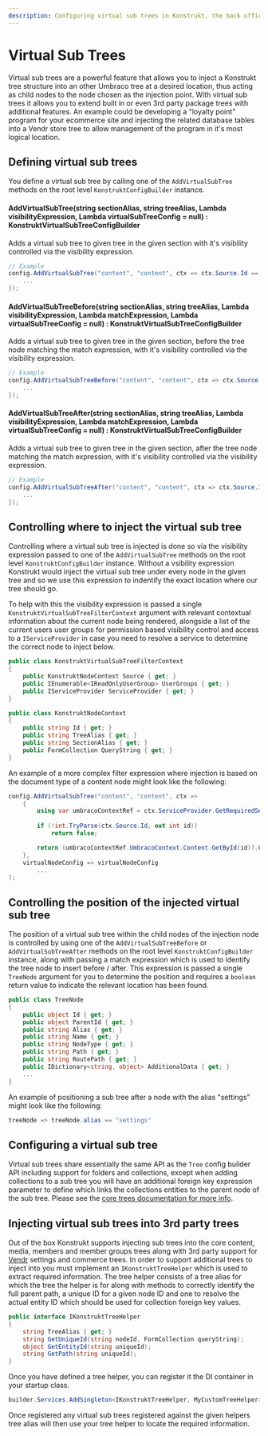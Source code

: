 ```yaml
---
description: Configuring virtual sub trees in Konstrukt, the back office UI builder for Umbraco.
---
```


# Virtual Sub Trees

Virtual sub trees are a powerful feature that allows you to inject a Konstrukt tree structure into an other Umbraco tree at a desired location, thus acting as child nodes to the node chosen as the injection point. With virtual sub trees it allows you to extend built in or even 3rd party package trees with additional features. An example could be developing a "loyalty point" program for your ecommerce site and injecting the related database tables into a Vendr store tree to allow management of the program in it's most logical location.

## Defining virtual sub trees

You define a virtual sub tree by calling one of the `AddVirtualSubTree` methods on the root level `KonstruktConfigBuilder` instance.

#### **AddVirtualSubTree(string sectionAlias, string treeAlias, Lambda visibilityExpression, Lambda virtualSubTreeConfig = null) : KonstruktVirtualSubTreeConfigBuilder**

Adds a virtual sub tree to given tree in the given section with it's visibility controlled via the visibility expression.

````csharp
// Example
config.AddVirtualSubTree("content", "content", ctx => ctx.Source.Id == 1056, contextAppConfig => {
    ...
});
````

#### **AddVirtualSubTreeBefore(string sectionAlias, string treeAlias, Lambda visibilityExpression, Lambda matchExpression, Lambda virtualSubTreeConfig = null) : KonstruktVirtualSubTreeConfigBuilder**

Adds a virtual sub tree to given tree in the given section, before the tree node matching the match expression, with it's visibility controlled via the visibility expression.

````csharp
// Example
config.AddVirtualSubTreeBefore("content", "content", ctx => ctx.Source.Id == 1056, treeNode => treeNode.Name == "Settings", contextAppConfig => {
    ...
});
````

#### **AddVirtualSubTreeAfter(string sectionAlias, string treeAlias, Lambda visibilityExpression, Lambda matchExpression, Lambda virtualSubTreeConfig = null) : KonstruktVirtualSubTreeConfigBuilder**

Adds a virtual sub tree to given tree in the given section, after the tree node matching the match expression, with it's visibility controlled via the visibility expression.

````csharp
// Example
config.AddVirtualSubTreeAfter("content", "content", ctx => ctx.Source.Id == 1056, treeNode => treeNode.Name == "Settings", contextAppConfig => {
    ...
});
````

## Controlling where to inject the virtual sub tree

Controlling where a virtual sub tree is injected is done so via the visibility expression passed to one of the `AddVirtualSubTree` methods on the root level `KonstruktConfigBuilder` instance. Without a vsibility expression Konstrukt would inject the virtual sub tree under every node in the given tree and so we use this expression to indentify the exact location where our tree should go. 

To help with this the visibility expression is passed a single `KonstruktVirtualSubTreeFilterContext` argument with relevant contextual information about the current node being rendered, alongside a list of the current users user groups for permission based visibility control and access to a `IServiceProvider` in case you need to resolve a service to determine the correct node to inject below.

````csharp
public class KonstruktVirtualSubTreeFilterContext
{
    public KonstruktNodeContext Source { get; }
    public IEnumerable<IReadOnlyUserGroup> UserGroups { get; }
    public IServiceProvider ServiceProvider { get; }
}

public class KonstruktNodeContext
{
    public string Id { get; }
    public string TreeAlias { get; }
    public string SectionAlias { get; }
    public FormCollection QueryString { get; }
}
````

An example of a more complex filter expression where injection is based on the document type of a content node might look like the following:

````csharp
config.AddVirtualSubTree("content", "content", ctx => 
    {
        using var umbracoContextRef = ctx.ServiceProvider.GetRequiredService<IUmbracoContextFactory>().EnsureUmbracoContext();
        
        if (!int.TryParse(ctx.Source.Id, out int id)) 
            return false;

        return (umbracoContextRef.UmbracoContext.Content.GetById(id)?.ContentType.Alias ?? "") == "textPage";
    }, 
    virtualNodeConfig => virtualNodeConfig
        ...
);
````

## Controlling the position of the injected virtual sub tree  

The position of a virtual sub tree within the child nodes of the injection node is controlled by using one of the  `AddVirtualSubTreeBefore` or `AddVirtualSubTreeAfter` methods on the root level `KonstruktConfigBuilder` instance, along with passing a match expression which is used to identify the tree node to insert before / after. This expression is passed a single `TreeNode` argument for you to determine the position and requires a `boolean` return value to indicate the relevant location has been found.

````csharp
public class TreeNode
{
    public object Id { get; }
    public object ParentId { get; }
    public string Alias { get; }
    public string Name { get; }
    public string NodeType { get; }
    public string Path { get; }
    public string RoutePath { get; }
    public IDictionary<string, object> AdditionalData { get; }
    ...
}
````

An example of positioning a sub tree after a node with the alias "settings" might look like the following:

````csharp
treeNode => treeNode.alias == "settings"
````

## Configuring a virtual sub tree  

Virtual sub trees share essentially the same API as the `Tree` config builder API including support for folders and collections, except when adding collections to a sub tree you will have an additional foreign key expression parameter to define which links the collections entities to the parent node of the sub tree. Please see the [core trees documentation for more info](../areas/trees.md).

## Injecting virtual sub trees into 3rd party trees

Out of the box Konstrukt supports injecting sub trees into the core content, media, members and member groups trees along with 3rd party support for [Vendr](https://vendr.net) settings and commerce trees. In order to support additional trees to inject into you must implement an `IKonstruktTreeHelper` which is used to extract required information. The tree helper consists of a tree alias for which the tree the helper is for along with methods to correctly identify the full parent path, a unique ID for a given node ID and one to resolve the actual entity ID which should be used for collection foreign key values.

````csharp
public interface IKonstruktTreeHelper
{
    string TreeAlias { get; }
    string GetUniqueId(string nodeId, FormCollection queryString);
    object GetEntityId(string uniqueId);
    string GetPath(string uniqueId);
}
````

Once you have defined a tree helper, you can register it the DI container in your startup class.

````csharp
builder.Services.AddSingleton<IKonstruktTreeHelper, MyCustomTreeHelper>();
````

Once registered any virtual sub trees registered against the given helpers tree alias will then use your tree helper to locate the required information.